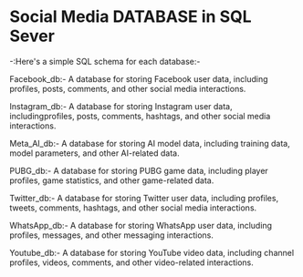 # Social Media DATABASE in SQL Sever 

  -:Here's a simple SQL schema for each database:-

Facebook_db:- A database for storing Facebook user data, including profiles, posts, comments, and other social media interactions.

Instagram_db:- A database for storing Instagram user data, includingprofiles, posts, comments, hashtags, and other social media interactions.

Meta_AI_db:- A database for storing AI model data, including training data, model parameters, and other AI-related data.

PUBG_db:- A database for storing PUBG game data, including player profiles, game statistics, and other game-related data.

Twitter_db:- A database for storing Twitter user data, including profiles, tweets, comments, hashtags, and other social media interactions.

WhatsApp_db:- A database for storing WhatsApp user data, including profiles, messages, and other messaging interactions.

Youtube_db:- A database for storing YouTube video data, including channel profiles, videos, comments, and other video-related interactions.

